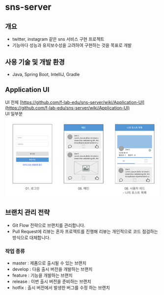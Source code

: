 # sns-server

## 개요

* twitter, instagram 같은 sns 서비스 구현 프로젝트
* 기능마다 성능과 유지보수성을 고려하여 구현하는 것을 목표로 개발




## 사용 기술 및 개발 환경

* Java, Spring Boot, IntelliJ, Gradle

## Application UI

UI 전체 [https://github.com/f-lab-edu/sns-server/wiki/Application-UI](https://github.com/f-lab-edu/sns-server/wiki/Application-UI)  
UI 일부분
![Part of Application UI](https://raw.githubusercontent.com/9bini/repository/master/img/ui.png)

## 브랜치 관리 전략

* Git Flow 전략으로 브랜치를 관리합니다.
* Pull Request에 리뷰는 혼자 프로젝트를 진행해 리뷰는 개인적으로 코드 점검하는 방식으로 대체합니다.

### 작업 종류

* master : 제품으로 출시될 수 있는 브랜치
* develop : 다음 출시 버전을 개발하는 브랜치
* feature : 기능을 개발하는 브랜치
* release : 이번 출시 버전을 준비하는 브랜치
* hotfix : 출시 버전에서 발생한 버그를 수정 하는 브랜치
